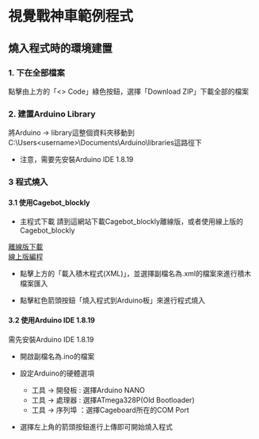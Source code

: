 # 視覺戰神車範例程式
## 燒入程式時的環境建置
### 1. 下在全部檔案
點擊由上方的「<> Code」綠色按鈕，選擇「Download ZIP」下載全部的檔案  

### 2. 建置Arduino Library
將Arduino -> library這整個資料夾移動到C:\Users\<username>\Documents\Arduino\libraries這路徑下
* 注意，需要先安裝Arduino IDE 1.8.19

### 3 程式燒入
#### 3.1 使用Cagebot_blockly
- 主程式下載
請到這網站下載Cagebot_blockly離線版，或者使用線上版的Cagebot_blockly

[離線版下載](https://www.cagebot.com/website/support)  
[線上版編程](https://www.cagebot.com/shayangye_blockly/demos/code/index.html)  

- 點擊上方的「載入積木程式(XML)」，並選擇副檔名為.xml的檔案來進行積木檔案匯入

- 點擊紅色箭頭按鈕「燒入程式到Arduino板」來進行程式燒入

#### 3.2 使用Arduino IDE 1.8.19
需先安裝Arduino IDE 1.8.19
- 開啟副檔名為.ino的檔案

- 設定Arduino的硬體選項
   - 工具 -> 開發板 : 選擇Arduino NANO
   - 工具 -> 處理器 : 選擇ATmega328P(Old Bootloader)
   - 工具 -> 序列埠 ：選擇Cageboard所在的COM Port

- 選擇左上角的箭頭按鈕進行上傳即可開始燒入程式
